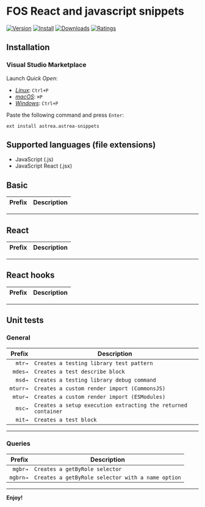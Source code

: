 # FOS React and javascript snippets

[![Version](https://vsmarketplacebadge.apphb.com/version/oicramps-meli.fos-snippets.svg)](https://vsmarketplacebadge.apphb.com/version/oicramps-meli.fos-snippets.svg)
[![Install](https://vsmarketplacebadge.apphb.com/installs/oicramps-meli.fos-snippets.svg)](https://vsmarketplacebadge.apphb.com/installs/oicramps-meli.fos-snippets.svg)
[![Downloads](https://vsmarketplacebadge.apphb.com/downloads/oicramps-meli.fos-snippets.svg)](https://vsmarketplacebadge.apphb.com/downloads/oicramps-meli.fos-snippets.svg)
[![Ratings](https://vsmarketplacebadge.apphb.com/rating-star/oicramps-meli.fos-snippets.svg)](https://vsmarketplacebadge.apphb.com/rating-star/oicramps-meli.fos-snippets.svg)

## Installation

### Visual Studio Marketplace

Launch _Quick Open_:

- [_Linux_](https://code.visualstudio.com/shortcuts/keyboard-shortcuts-linux.pdf): `Ctrl+P`
- [_macOS_](https://code.visualstudio.com/shortcuts/keyboard-shortcuts-macos.pdf): `⌘P`
- [_Windows_](https://code.visualstudio.com/shortcuts/keyboard-shortcuts-windows.pdf): `Ctrl+P`

Paste the following command and press `Enter`:

```shell
ext install astrea.astrea-snippets
```

## Supported languages (file extensions)

- JavaScript (.js)
- JavaScript React (.jsx)

## Basic

|  Prefix | Description                                         |
| ------: | --------------------------------------------------- |

--------------------------------------------------------------------------------------

## React

|  Prefix | Description                                         |
| ------:   | --------------------------------------------------- |

--------------------------------------------------------------------------------------

## React hooks

|  Prefix | Description                                         |
| ------: | --------------------------------------------------- |

--------------------------------------------------------------------------------------

## Unit tests

### General

|  Prefix | Description                                         |
| ------: | --------------------------------------------------- |
|  `mtr→` | `Creates a testing library test pattern`        | 
|  `mdes→` | `Creates a test describe block`        |
|  `msd→` | `Creates a testing library debug command`        |
|  `mturr→` | `Creates a custom render import (CommonsJS)`        |
|  `mtur→` | `Creates a custom render import (ESModules)`        |
|  `msc→` | `Creates a setup execution extracting the returned container`        |
|  `mit→` | `Creates a test block`        |

--------------------------------------------------------------------------------------

### Queries

|  Prefix | Description                                         |
| ------: | --------------------------------------------------- |
|  `mgbr→` | `Creates a getByRole selector`        |
|  `mgbrn→` | `Creates a getByRole selector with a name option`        |

----------------------------------------------------------------------------------------


**Enjoy!** 
